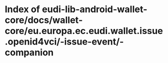 # Index of eudi-lib-android-wallet-core/docs/wallet-core/eu.europa.ec.eudi.wallet.issue.openid4vci/-issue-event/-companion
